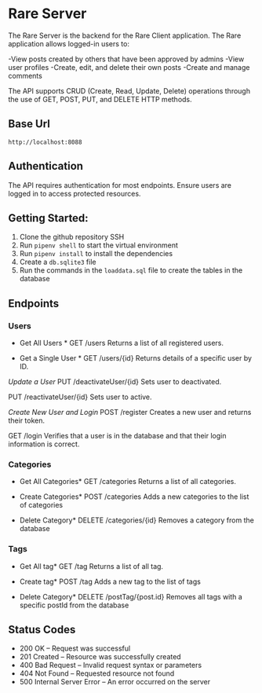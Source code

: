 # Rare Server
The Rare Server is the backend for the Rare Client application. The Rare application allows logged-in users to:

-View posts created by others that have been approved by admins
-View user profiles
-Create, edit, and delete their own posts
-Create and manage comments

The API supports CRUD (Create, Read, Update, Delete) operations through the use of GET, POST, PUT, and DELETE HTTP methods.

## Base Url
`http://localhost:8088`

## Authentication
The API requires authentication for most endpoints. Ensure users are logged in to access protected resources.

## Getting Started:
1. Clone the github repository SSH
2. Run `pipenv shell` to start the virtual environment
3. Run `pipenv install` to install the dependencies
4. Create a `db.sqlite3` file
5. Run the commands in the `loaddata.sql` file to create the tables in the database


## Endpoints
### Users

* Get All Users * 
GET /users
Returns a list of all registered users.

* Get a Single User *
GET /users/{id}
Returns details of a specific user by ID.

*Update a User*
PUT /deactivateUser/{id}
Sets user to deactivated.

PUT /reactivateUser/{id}
Sets user to active.

*Create New User and Login*
POST /register
Creates a new user and returns their token.

GET /login
Verifies that a user is in the database and that their login information is correct. 

### Categories

* Get All Categories*
GET /categories
Returns a list of all categories.

* Create Categories*
POST /categories
Adds a new categories to the list of categories

* Delete Category*
DELETE /categories/{id}
Removes a category from the database

### Tags
* Get All tag*
GET /tag
Returns a list of all tag.

* Create tag*
POST /tag
Adds a new tag to the list of tags

* Delete Category*
DELETE /postTag/{post.id}
Removes all tags with a specific postId from the database

## Status Codes
- 200 OK – Request was successful
- 201 Created – Resource was successfully created
- 400 Bad Request – Invalid request syntax or parameters
- 404 Not Found – Requested resource not found
- 500 Internal Server Error – An error occurred on the server




